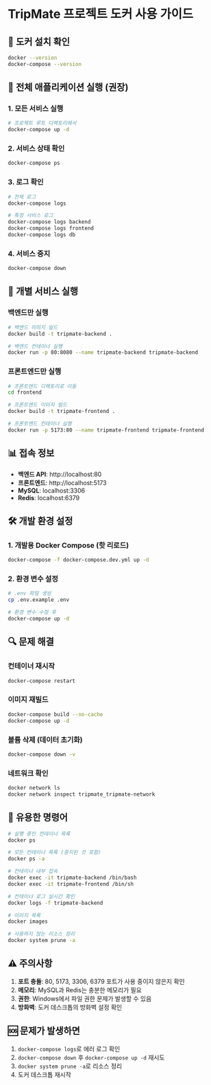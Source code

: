 # TripMate 프로젝트 도커 사용 가이드

## 🐳 도커 설치 확인
```bash
docker --version
docker-compose --version
```

## 🚀 전체 애플리케이션 실행 (권장)

### 1. 모든 서비스 실행
```bash
# 프로젝트 루트 디렉토리에서
docker-compose up -d
```

### 2. 서비스 상태 확인
```bash
docker-compose ps
```

### 3. 로그 확인
```bash
# 전체 로그
docker-compose logs

# 특정 서비스 로그
docker-compose logs backend
docker-compose logs frontend
docker-compose logs db
```

### 4. 서비스 중지
```bash
docker-compose down
```

## 🔧 개별 서비스 실행

### 백엔드만 실행
```bash
# 백엔드 이미지 빌드
docker build -t tripmate-backend .

# 백엔드 컨테이너 실행
docker run -p 80:8080 --name tripmate-backend tripmate-backend
```

### 프론트엔드만 실행
```bash
# 프론트엔드 디렉토리로 이동
cd frontend

# 프론트엔드 이미지 빌드
docker build -t tripmate-frontend .

# 프론트엔드 컨테이너 실행
docker run -p 5173:80 --name tripmate-frontend tripmate-frontend
```

## 📊 접속 정보

- **백엔드 API**: http://localhost:80
- **프론트엔드**: http://localhost:5173
- **MySQL**: localhost:3306
- **Redis**: localhost:6379

## 🛠️ 개발 환경 설정

### 1. 개발용 Docker Compose (핫 리로드)
```bash
docker-compose -f docker-compose.dev.yml up -d
```

### 2. 환경 변수 설정
```bash
# .env 파일 생성
cp .env.example .env

# 환경 변수 수정 후
docker-compose up -d
```

## 🔍 문제 해결

### 컨테이너 재시작
```bash
docker-compose restart
```

### 이미지 재빌드
```bash
docker-compose build --no-cache
docker-compose up -d
```

### 볼륨 삭제 (데이터 초기화)
```bash
docker-compose down -v
```

### 네트워크 확인
```bash
docker network ls
docker network inspect tripmate_tripmate-network
```

## 📝 유용한 명령어

```bash
# 실행 중인 컨테이너 목록
docker ps

# 모든 컨테이너 목록 (중지된 것 포함)
docker ps -a

# 컨테이너 내부 접속
docker exec -it tripmate-backend /bin/bash
docker exec -it tripmate-frontend /bin/sh

# 컨테이너 로그 실시간 확인
docker logs -f tripmate-backend

# 이미지 목록
docker images

# 사용하지 않는 리소스 정리
docker system prune -a
```

## ⚠️ 주의사항

1. **포트 충돌**: 80, 5173, 3306, 6379 포트가 사용 중이지 않은지 확인
2. **메모리**: MySQL과 Redis는 충분한 메모리가 필요
3. **권한**: Windows에서 파일 권한 문제가 발생할 수 있음
4. **방화벽**: 도커 데스크톱의 방화벽 설정 확인

## 🆘 문제가 발생하면

1. `docker-compose logs`로 에러 로그 확인
2. `docker-compose down` 후 `docker-compose up -d` 재시도
3. `docker system prune -a`로 리소스 정리
4. 도커 데스크톱 재시작
